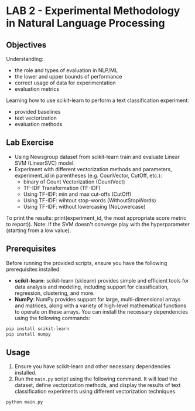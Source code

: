 # LAB 2 - Experimental Methodology in Natural Language Processing

## Objectives
Understanding:
- the role and types of evaluation in NLP/ML
- the lower and upper bounds of performance
- correct usage of data for experimentation
- evaluation metrics

Learning how to use scikit-learn to perform a text classification experiment:
- provided baselines
- text vectorization
- evaluation methods

## Lab Exercise
* Using Newsgroup dataset from scikit-learn train and evaluate Linear SVM (LinearSVC) model.
* Experiment with different vectorization methods and parameters, experiment_id in parentheses (e.g. CounVector, CutOff, etc.):
  - binary of Count Vectorization (CountVect)
  - TF-IDF Transformation (TF-IDF)
  - Using TF-IDF: min and max cut-offs (CutOff)
  - Using TF-IDF: wihtout stop-words (WithoutStopWords)
  - Using TF-IDF: without lowercasing (NoLowercase)
  
To print the results: print(experiment_id, the most appropriate score metric to report)). Note: If the SVM doesn't converge play with the  hyperparameter (starting from a low value).


## Prerequisites
Before running the provided scripts, ensure you have the following prerequisites installed:
- **scikit-learn**: scikit-learn (sklearn) provides simple and efficient tools for data analysis and modeling, including support for classification, regression, clustering, and more.
- **NumPy**: NumPy provides support for large, multi-dimensional arrays and matrices, along with a variety of high-level mathematical functions to operate on these arrays.
You can install the necessary dependencies using the following commands:
```bash
pip install scikit-learn
pip install numpy
```

## Usage
1. Ensure you have scikit-learn and other necessary dependencies installed.
2. Run the `main.py` script using the following command. It will load the dataset, define vectorization methods, and display the results of text classification experiments using different vectorization techniques.
```bash
python main.py
```
